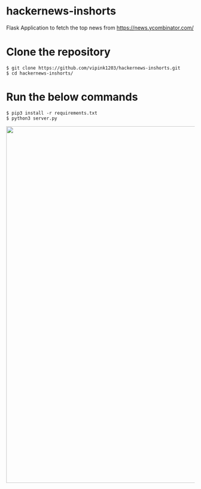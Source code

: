 # hackernews-inshorts
Flask Application to fetch the top news from https://news.ycombinator.com/

# Clone the repository
```
$ git clone https://github.com/vipink1203/hackernews-inshorts.git
$ cd hackernews-inshorts/
```

# Run the below commands
```
$ pip3 install -r requirements.txt
$ python3 server.py
```

<img src="https://github.com/vipink1203/repoimages/blob/master/hackernews.gif" width="950">
